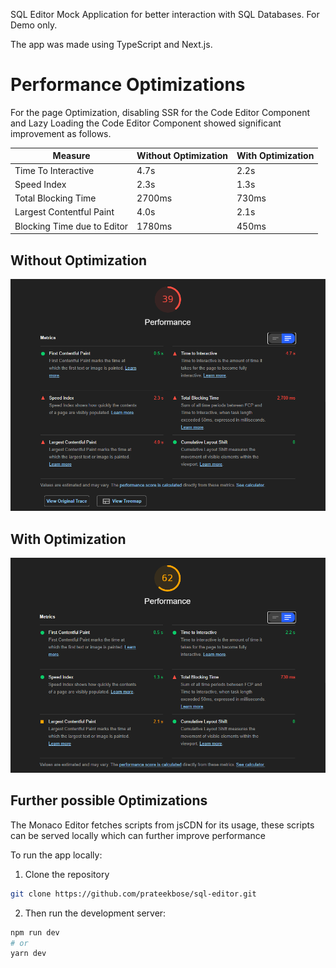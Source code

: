 SQL Editor Mock Application for better interaction with SQL Databases. For Demo only.

The app was made using TypeScript and Next.js.

# Performance Optimizations
For the page Optimization, disabling SSR for the Code Editor Component and Lazy Loading the Code Editor Component showed significant improvement as follows.

| Measure | Without Optimization | With Optimization |
|---------|-------------------|----------------------|
| Time To Interactive | 4.7s | 2.2s |
| Speed Index | 2.3s | 1.3s |
| Total Blocking Time | 2700ms | 730ms |
| Largest Contentful Paint | 4.0s | 2.1s |
| Blocking Time due to Editor | 1780ms | 450ms |

## Without Optimization
![results without optimization](./images/image2.png)

## With Optimization
![results with optimization](./images/image1.png)

## Further possible Optimizations
The Monaco Editor fetches scripts from jsCDN for its usage, these scripts can be served locally which can further improve performance

To run the app locally:

1. Clone the repository

```bash
git clone https://github.com/prateekbose/sql-editor.git
```

2. Then run the development server:

```bash
npm run dev
# or
yarn dev
```

